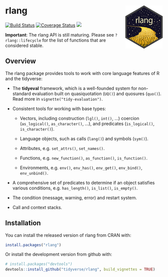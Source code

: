 rlang <img src="man/figures/rlang.png" align="right" />
=======================================================

[![Build Status](https://travis-ci.org/tidyverse/rlang.svg?branch=master)](https://travis-ci.org/tidyverse/rlang)
[![Coverage Status](https://codecov.io/gh/tidyverse/rlang/branch/master/graph/badge.svg)](https://codecov.io/github/tidyverse/rlang?branch=master)
![](https://img.shields.io/badge/lifecycle-maturing-blue.svg)

**Important**: The rlang API is still maturing. Please see
`?rlang::lifecycle` for the list of functions that are considered
stable.


## Overview

The rlang package provides tools to work with core language features
of R and the tidyverse:

*   The __tidyeval__ framework, which is a well-founded system for non-standard
    evaluation built on quasiquotation (`UQ()`) and quosures (`quo()`).
    Read more in `vignette("tidy-evaluation")`.

*   Consistent tools for working with base types:

    * Vectors, including construction (`lgl()`, `int()`, ...)
      coercion (`as_logical()`, `as_character()`, ...), and
      predicates (`is_logical()`, `is_character()`).

    * Language objects, such as calls (`lang()`) and symbols (`sym()`).

    * Attributes, e.g. `set_attrs()`, `set_names()`.

    * Functions, e.g. `new_function()`, `as_function()`, `is_function()`.

    * Environments, e.g. `env()`, `env_has()`, `env_get()`, `env_bind()`,
      `env_unbind()`.

*   A comprehensive set of predicates to determine if an object satisfies
    various conditions, e.g. `has_length()`, `is_list()`, `is_empty()`.

*   The condition (message, warning, error) and restart system.

*   Call and context stacks.

## Installation

You can install the released version of rlang from CRAN with:

```r
install.packages("rlang")
```

Or install the development version from github with:

```r
# install.packages("devtools")
devtools::install_github("tidyverse/rlang", build_vignettes = TRUE)
```
